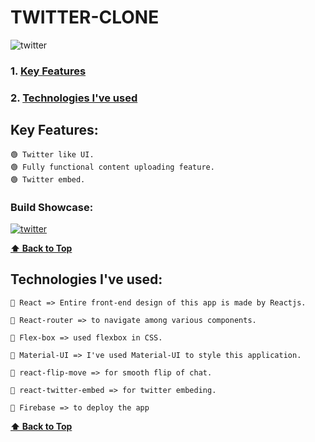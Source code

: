 # TWITTER-CLONE

![twitter](https://user-images.githubusercontent.com/46050946/124554558-b9747100-de53-11eb-9d3a-d0e82919acbf.png)

### 1. [Key Features](#key-features) 
### 2. [Technologies I've used](#technologies-ive-used)
 

## Key Features:

    🟢 Twitter like UI.
    🟢 Fully functional content uploading feature.
    🟢 Twitter embed.

  
  ### Build Showcase:
  
  [![twitter](https://user-images.githubusercontent.com/46050946/124554558-b9747100-de53-11eb-9d3a-d0e82919acbf.png)](https://user-images.githubusercontent.com/46050946/124554013-1e7b9700-de53-11eb-9ada-e1be991711ba.mp4)
 
  **[⬆ Back to Top](#twitter-clone)**

## Technologies I've used:

    🔷 React => Entire front-end design of this app is made by Reactjs.

    🔷 React-router => to navigate among various components. 

    🔷 Flex-box => used flexbox in CSS.

    🔷 Material-UI => I've used Material-UI to style this application.

    🔷 react-flip-move => for smooth flip of chat.

    🔷 react-twitter-embed => for twitter embeding.

    🔷 Firebase => to deploy the app

    
  **[⬆ Back to Top](#twitter-clone)**

